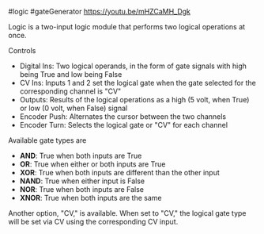 #logic #gateGenerator 
https://youtu.be/mHZCaMH_Dgk

Logic is a two-input logic module that performs two logical operations at once.

Controls
* Digital Ins: Two logical operands, in the form of gate signals with high being True and low being False
* CV Ins: Inputs 1 and 2 set the logical gate when the gate selected for the corresponding channel is "CV"
* Outputs: Results of the logical operations as a high (5 volt, when True) or low (0 volt, when False) signal
* Encoder Push: Alternates the cursor between the two channels
* Encoder Turn: Selects the logical gate or "CV" for each channel

Available gate types are
* **AND**: True when both inputs are True
* **OR**: True when either or both inputs are True
* **XOR**: True when both inputs are different than the other input
* **NAND**: True when either input is False
* **NOR**: True when both inputs are False
* **XNOR**: True when both inputs are the same

Another option, "CV," is available. When set to "CV," the logical gate type will be set via CV using the corresponding CV input.